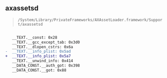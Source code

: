 ## axassetsd

> `/System/Library/PrivateFrameworks/AXAssetLoader.framework/Support/axassetsd`

```diff

   __TEXT.__const: 0x28
   __TEXT.__gcc_except_tab: 0x3d0
   __TEXT.__dlopen_cstrs: 0x6a
-  __TEXT.__info_plist: 0x5ad
+  __TEXT.__info_plist: 0x5a7
   __TEXT.__unwind_info: 0x414
   __DATA_CONST.__auth_got: 0x398
   __DATA_CONST.__got: 0x88

```
